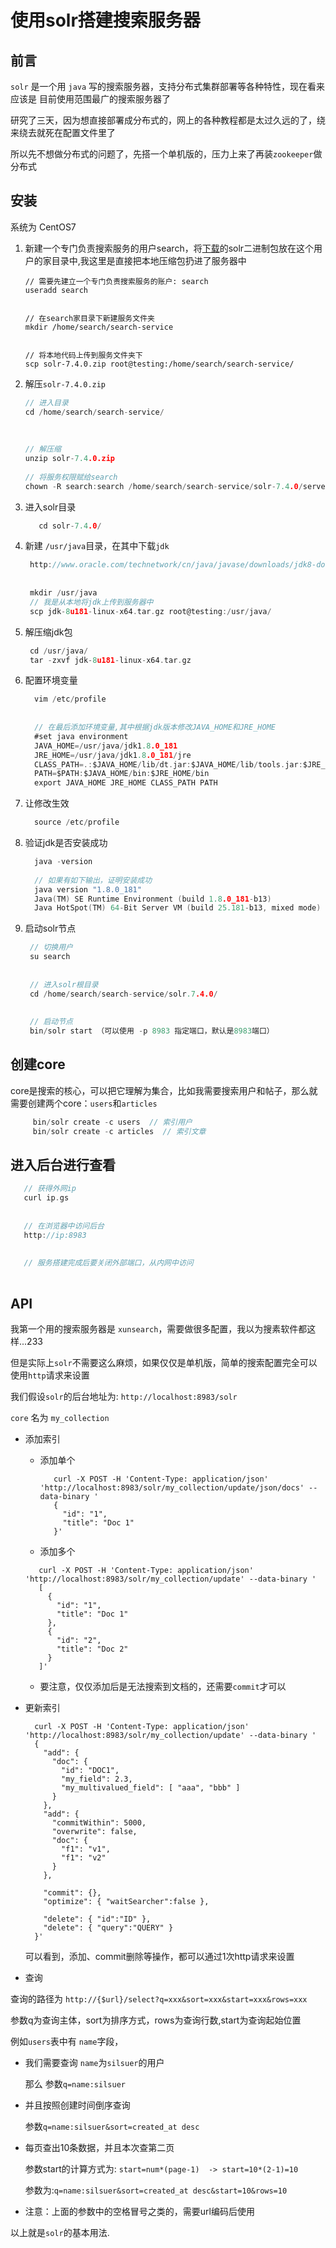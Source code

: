 # 使用solr搭建搜索服务器

## 前言

`solr` 是一个用 `java` 写的搜索服务器，支持分布式集群部署等各种特性，现在看来应该是
目前使用范围最广的搜索服务器了

研究了三天，因为想直接部署成分布式的，网上的各种教程都是太过久远的了，绕来绕去就死在配置文件里了

所以先不想做分布式的问题了，先搭一个单机版的，压力上来了再装`zookeeper`做分布式

## 安装

系统为 CentOS7

1.  新建一个专门负责搜索服务的用户search，将[下载](http://lucene.apache.org/solr/downloads.html)的solr二进制包放在这个用户的家目录中,我这里是直接把本地压缩包扔进了服务器中

    ```
    // 需要先建立一个专门负责搜索服务的账户: search
    useradd search
     
     
    // 在search家目录下新建服务文件夹
    mkdir /home/search/search-service
     
     
    // 将本地代码上传到服务文件夹下
    scp solr-7.4.0.zip root@testing:/home/search/search-service/
    ```
2. 解压`solr-7.4.0.zip`

   ```go
   // 进入目录
   cd /home/search/search-service/
 
 
 
   // 解压缩
   unzip solr-7.4.0.zip
 
   // 将服务权限赋给search
   chown -R search:search /home/search/search-service/solr-7.4.0/server/
   ```

3. 进入solr目录

   ```go
      cd solr-7.4.0/
   ```
   
4. 新建 `/usr/java`目录，在其中下载`jdk`

   ```go
    http://www.oracle.com/technetwork/cn/java/javase/downloads/jdk8-downloads-2133151-zhs.html
     
     
    mkdir /usr/java
    // 我是从本地将jdk上传到服务器中
    scp jdk-8u181-linux-x64.tar.gz root@testing:/usr/java/
   ```
   
5. 解压缩jdk包

   ```go
    cd /usr/java/   
    tar -zxvf jdk-8u181-linux-x64.tar.gz
   ```
   
6. 配置环境变量

   ```go
     vim /etc/profile
      
      
     // 在最后添加环境变量,其中根据jdk版本修改JAVA_HOME和JRE_HOME
     #set java environment
     JAVA_HOME=/usr/java/jdk1.8.0_181
     JRE_HOME=/usr/java/jdk1.8.0_181/jre
     CLASS_PATH=.:$JAVA_HOME/lib/dt.jar:$JAVA_HOME/lib/tools.jar:$JRE_HOME/lib
     PATH=$PATH:$JAVA_HOME/bin:$JRE_HOME/bin
     export JAVA_HOME JRE_HOME CLASS_PATH PATH
   ```
   
7. 让修改生效

   ```go
     source /etc/profile
   ```
   
8. 验证jdk是否安装成功

   ```go
     java -version
      
     // 如果有如下输出，证明安装成功
     java version "1.8.0_181"
     Java(TM) SE Runtime Environment (build 1.8.0_181-b13)
     Java HotSpot(TM) 64-Bit Server VM (build 25.181-b13, mixed mode)
   ```
   
9. 启动solr节点

   ```go
    // 切换用户
    su search
     
     
    // 进入solr根目录
    cd /home/search/search-service/solr.7.4.0/
     
     
    // 启动节点
    bin/solr start （可以使用 -p 8983 指定端口，默认是8983端口）
   ```
   
## 创建core

  core是搜索的核心，可以把它理解为集合，比如我需要搜索用户和帖子，那么就需要创建两个core：`users`和`articles`

   ```go
        bin/solr create -c users  // 索引用户
        bin/solr create -c articles  // 索引文章
   ```   
   
## 进入后台进行查看

   ```go
      // 获得外网ip
      curl ip.gs
       
       
      // 在浏览器中访问后台
      http://ip:8983
       
       
      // 服务搭建完成后要关闭外部端口，从内网中访问
     
   ```
   
## API

  我第一个用的搜索服务器是 `xunsearch`，需要做很多配置，我以为搜素软件都这样...233
  
  但是实际上`solr`不需要这么麻烦，如果仅仅是单机版，简单的搜索配置完全可以使用`http`请求来设置
  
  我们假设`solr`的后台地址为: `http://localhost:8983/solr`
  
  `core` 名为 `my_collection` 
  
  
  - 添加索引
  
    - 添加单个
    
      ```
         curl -X POST -H 'Content-Type: application/json' 'http://localhost:8983/solr/my_collection/update/json/docs' --data-binary '
         {
           "id": "1",
           "title": "Doc 1"
         }'
      ```
    
    - 添加多个
    
     ```
        curl -X POST -H 'Content-Type: application/json' 'http://localhost:8983/solr/my_collection/update' --data-binary '
        [
          {
            "id": "1",
            "title": "Doc 1"
          },
          {
            "id": "2",
            "title": "Doc 2"
          }
        ]'
     ```
    
    - 要注意，仅仅添加后是无法搜索到文档的，还需要`commit`才可以 
    
  - 更新索引
    
    ```
      curl -X POST -H 'Content-Type: application/json' 'http://localhost:8983/solr/my_collection/update' --data-binary '
      {
        "add": {
          "doc": {
            "id": "DOC1",
            "my_field": 2.3,
            "my_multivalued_field": [ "aaa", "bbb" ]   
          }
        },
        "add": {
          "commitWithin": 5000, 
          "overwrite": false,  
          "doc": {
            "f1": "v1", 
            "f1": "v2"
          }
        },
      
        "commit": {},
        "optimize": { "waitSearcher":false },
      
        "delete": { "id":"ID" },  
        "delete": { "query":"QUERY" } 
      }'

    ```
    
    可以看到，添加、commit删除等操作，都可以通过1次http请求来设置
    
  - 查询
  
   查询的路径为 `http://{$url}/select?q=xxx&sort=xxx&start=xxx&rows=xxx`
   
   参数q为查询主体，sort为排序方式，rows为查询行数,start为查询起始位置
   
   例如`users`表中有 `name`字段，
   
   - 我们需要查询 `name`为`silsuer`的用户
   
     那么 参数`q=name:silsuer`
     
   - 并且按照创建时间倒序查询
   
     参数`q=name:silsuer&sort=created_at desc`
     
   - 每页查出10条数据，并且本次查第二页
   
     参数start的计算方式为: `start=num*(page-1)  -> start=10*(2-1)=10`
    
     参数为:`q=name:silsuer&sort=created_at desc&start=10&rows=10`
     
   - 注意：上面的参数中的空格冒号之类的，需要url编码后使用
   

以上就是`solr`的基本用法.